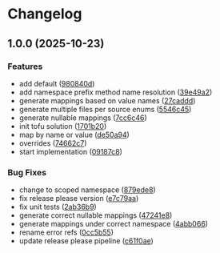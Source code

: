 # Changelog

## 1.0.0 (2025-10-23)


### Features

* add default ([980840d](https://github.com/danielpindur/dango/commit/980840dfa1b3bfa2dd8596b2ae38bc15f7cec5bf))
* add namespace prefix method name resolution ([39e49a2](https://github.com/danielpindur/dango/commit/39e49a21b13085c7a5f6566e3c1bbe44623fb7ea))
* generate mappings based on value names ([27caddd](https://github.com/danielpindur/dango/commit/27caddd161b5a0d46ca88c1b5486b602330e7c94))
* generate multiple files per source enums ([5546c45](https://github.com/danielpindur/dango/commit/5546c454eb661224fc7c18bab78e2c019ec3e16e))
* generate nullable mappings ([7cc6c46](https://github.com/danielpindur/dango/commit/7cc6c464e806a71e123d6bb482810776a78e192f))
* init tofu solution ([1701b20](https://github.com/danielpindur/dango/commit/1701b2051f25009f7f0ad76f01fbb7e5e6eae2af))
* map by name or value ([de50a94](https://github.com/danielpindur/dango/commit/de50a94ea60b9f44adddde6b84fe614f8266a2dd))
* overrides ([74662c7](https://github.com/danielpindur/dango/commit/74662c7fbba9d7d5f867ee1c9c6de589b11e875f))
* start implementation ([09187c8](https://github.com/danielpindur/dango/commit/09187c85bdaf073b508e6025d2593836a200ba3f))


### Bug Fixes

* change to scoped namespace ([879ede8](https://github.com/danielpindur/dango/commit/879ede89b3670cdfe045cf28b918ba7374448c88))
* fix release please version ([e7c79aa](https://github.com/danielpindur/dango/commit/e7c79aa6935aa87647d43a00007a26d85bbbce26))
* fix unit tests ([2ab36b9](https://github.com/danielpindur/dango/commit/2ab36b9b891ca7563a992ef5f6c6b13cfad483e4))
* generate correct nullable mappings ([47241e8](https://github.com/danielpindur/dango/commit/47241e829a1e6bfaa121b96d9f51bef99478648a))
* generate mappings under correct namespace ([4abb066](https://github.com/danielpindur/dango/commit/4abb066be767c6d8159a4865189b4e68ef0c748d))
* rename error refs ([0cc5b55](https://github.com/danielpindur/dango/commit/0cc5b558578003238fc1b7cb4296e22d08e81d0d))
* update release please pipeline ([c61f0ae](https://github.com/danielpindur/dango/commit/c61f0ae7fc3b9e9e15aae25ffae3e3f7e3fbff9a))

